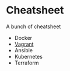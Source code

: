 # Cheatsheet
A bunch of cheatsheet

- Docker
- [Vagrant](https://github.com/krystek17/Cheatsheet/tree/main/Vagrant)
- Ansible
- Kubernetes
- Terraform
